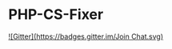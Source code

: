 # PHP-CS-Fixer

[![Gitter](https://badges.gitter.im/Join Chat.svg)](https://gitter.im/FriendsOfPHP/PHP-CS-Fixer?utm_source=badge&utm_medium=badge&utm_campaign=pr-badge&utm_content=badge)